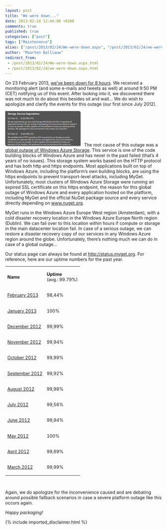 ```yaml
---
layout: post
title: "We were down..."
date: 2013-02-24 12:44:00 +0100
comments: true
published: true
categories: ["post"]
tags: ["Maintenance"]
alias: ["/post/2013/02/24/We-were-down.aspx", "/post/2013/02/24/we-were-down.aspx"]
author: "Maarten Balliauw"
redirect_from:
 - /post/2013/02/24/We-were-down.aspx.html
 - /post/2013/02/24/we-were-down.aspx.html
---
```


<p>On 23 February 2013, <a href="http://status.myget.org/519401/2013/02">we&rsquo;ve been down for 8 hours</a>. We received a monitoring alert (and some e-mails and tweets as well) at around 9:50 PM (CET) notifying us of this event. After looking into it, we discovered there was not much to do about this besides sit and wait&hellip; We do wish to apologize and clarify the events for this outage (our first since July 2012).</p>
<p><a href="/images/image_49.png"><img style="background-image: none; padding-top: 0px; padding-left: 0px; margin: 0px 10px 0px 0px; display: inline; padding-right: 0px; border: 0px;" title="Windows Azure Storage outage" src="/images/image_thumb_47.png" alt="Windows Azure Storage outage" width="244" height="114" border="0" /></a>The root cause of this outage was a <a href="http://redmondmag.com/articles/2013/02/23/windows-azure-restored-after-worldwide-outage.aspx">global outage of Windows Azure Storage</a>. This service is one of the code building blocks of Windows Azure and has never in the past failed (that&rsquo;s 4 years of no issues). This storage system works based on the HTTP protocol and has both http and https endpoints. Most applications built on top of Windows Azure, including the platform&rsquo;s own building blocks, are using the https endpoints to prevent transport-level attacks, including MyGet. Unfortunately, most clusters of Windows Azure Storage were running an expired SSL certificate on this https endpoint, the reason for this global outage of Windows Azure and every application hosted on the platform, including MyGet and the official NuGet package source and every service directly depending on <a href="http://www.nuget.org">www.nuget.org</a>.</p>
<p>MyGet runs in the Windows Azure Europe West region (Amsterdam), with a cold disaster recovery location in the Windows Azure Europe North region (Dublin). We can fail over to this location within hours if compute or storage in the main datacenter location fail. In case of a serious outage, we can restore a disaster recovery copy of our services in any Windows Azure region around the globe. Unfortunately, there&rsquo;s nothing much we can do in case of a global outage&hellip;</p>
<p>Our status page can always be found at <a href="http://status.myget.org">http://status.myget.org</a>. For reference, here are our uptime numbers for the past year.</p>
<table border="0" cellspacing="0" cellpadding="0">
<tbody>
<tr>
<td>
<p><strong>Name</strong> </p>
</td>
<td>
<p><strong>Uptime</strong> <br />(avg.: 99.79%)</p>
</td>
</tr>
<tr>
<td>
<p><a href="http://status.myget.org/519401/2013/02">February 2013</a></p>
</td>
<td>
<p>98,44%</p>
</td>
</tr>
<tr>
<td>
<p><a href="http://status.myget.org/519401/2013/01">January 2013</a></p>
</td>
<td>
<p>100%</p>
</td>
</tr>
<tr>
<td>
<p><a href="http://status.myget.org/519401/2012/12">December 2012</a></p>
</td>
<td>
<p>99,99%</p>
</td>
</tr>
<tr>
<td>
<p><a href="http://status.myget.org/519401/2012/11">November 2012</a></p>
</td>
<td>
<p>99,94%</p>
</td>
</tr>
<tr>
<td>
<p><a href="http://status.myget.org/519401/2012/10">October 2012</a></p>
</td>
<td>
<p>99,99%</p>
</td>
</tr>
<tr>
<td>
<p><a href="http://status.myget.org/519401/2012/09">September 2012</a></p>
</td>
<td>
<p>99,92%</p>
</td>
</tr>
<tr>
<td>
<p><a href="http://status.myget.org/519401/2012/08">August 2012</a></p>
</td>
<td>
<p>99,98%</p>
</td>
</tr>
<tr>
<td>
<p><a href="http://status.myget.org/519401/2012/07">July 2012</a></p>
</td>
<td>
<p>99,56%</p>
</td>
</tr>
<tr>
<td>
<p><a href="http://status.myget.org/519401/2012/06">June 2012</a></p>
</td>
<td>
<p>99,94%</p>
</td>
</tr>
<tr>
<td>
<p><a href="http://status.myget.org/519401/2012/05">May 2012</a></p>
</td>
<td>
<p>100%</p>
</td>
</tr>
<tr>
<td>
<p><a href="http://status.myget.org/519401/2012/04">April 2012</a></p>
</td>
<td>
<p>99,69%</p>
</td>
</tr>
<tr>
<td>
<p><a href="http://status.myget.org/519401/2012/03">March 2012</a></p>
</td>
<td>
<p>99,99%</p>
</td>
</tr>
</tbody>
</table>
<p>&nbsp;</p>
<p>Again, we do apologize for the inconvenience caused and are debating around possible fallback scenarios in case a severe platform outage like this occurs again.</p>
<p><em>Happy packaging!</em></p>

{% include imported_disclaimer.html %}


